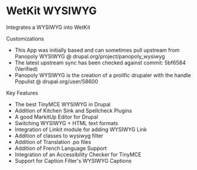 WetKit WYSIWYG
================
Integrates a WYSIWYG into WetKit

Customizations
* This App was initially based and can sometimes pull upstream from Panopoly WYSIWYG @ drupal.org/project/panopoly_wysiwyg
* The latest upstream sync has been checked against commit: 5bf6584 (Verified)
* Panopoly WYSIWYG is the creation of a prolific drupaler with the handle Populist @ drupal.org/user/58600

Key Features
* The best TinyMCE WYSIWYG in Drupal
* Addition of Kitchen Sink and Spellcheck Plugins
* A good MarkitUp Editor for Drupal
* Switching WYSIWYG + HTML text formats
* Integration of Linkit module for adding WYSIWYG Link
* Addition of classes to wysiwyg filter
* Addition of Translation .po files
* Addition of French Language Support
* Integration of an Accessibility Checker for TinyMCE
* Support for Caption Filter's WYSIWYG Captions